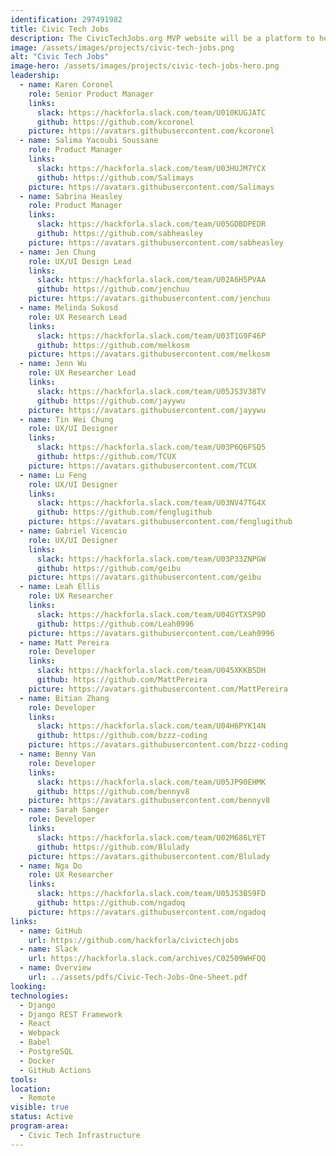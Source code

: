 ```yaml
---
identification: 297491982
title: Civic Tech Jobs
description: The CivicTechJobs.org MVP website will be a platform to help prospective volunteers find inter disciplinary projects that will be useful for their career development while contributing to positive civic impact and a CMS for Hack for LA projects to be able to list their open roles.<br><br>The tool will match volunteers by availability, role, and program area. Future iterations of the platform will focus helping volunteers find volunteer opportunities that match paid job postings, so that a volunteer can better prepare themselves for the marketplace.
image: /assets/images/projects/civic-tech-jobs.png
alt: "Civic Tech Jobs"
image-hero: /assets/images/projects/civic-tech-jobs-hero.png
leadership: 
  - name: Karen Coronel
    role: Senior Product Manager
    links:
      slack: https://hackforla.slack.com/team/U010KUGJATC
      github: https://github.com/kcoronel
    picture: https://avatars.githubusercontent.com/kcoronel
  - name: Salima Yacoubi Soussane 
    role: Product Manager
    links:
      slack: https://hackforla.slack.com/team/U03HUJM7YCX
      github: https://github.com/Salimays
    picture: https://avatars.githubusercontent.com/Salimays
  - name: Sabrina Heasley
    role: Product Manager
    links:
      slack: https://hackforla.slack.com/team/U05GDBDPEDR
      github: https://github.com/sabheasley
    picture: https://avatars.githubusercontent.com/sabheasley
  - name: Jen Chung
    role: UX/UI Design Lead
    links:
      slack: https://hackforla.slack.com/team/U02A6H5PVAA
      github: https://github.com/jenchuu
    picture: https://avatars.githubusercontent.com/jenchuu
  - name: Melinda Sukosd
    role: UX Research Lead
    links:
      slack: https://hackforla.slack.com/team/U03T1G9F46P
      github: https://github.com/melkosm
    picture: https://avatars.githubusercontent.com/melkosm
  - name: Jenn Wu
    role: UX Researcher Lead
    links:
      slack: https://hackforla.slack.com/team/U05JS3V38TV
      github: https://github.com/jayywu
    picture: https://avatars.githubusercontent.com/jayywu 
  - name: Tin Wei Chung
    role: UX/UI Designer
    links:
      slack: https://hackforla.slack.com/team/U03P6Q6FSQ5
      github: https://github.com/TCUX
    picture: https://avatars.githubusercontent.com/TCUX
  - name: Lu Feng
    role: UX/UI Designer
    links:
      slack: https://hackforla.slack.com/team/U03NV47TG4X
      github: https://github.com/fenglugithub
    picture: https://avatars.githubusercontent.com/fenglugithub
  - name: Gabriel Vicencio
    role: UX/UI Designer
    links:
      slack: https://hackforla.slack.com/team/U03P33ZNPGW
      github: https://github.com/geibu
    picture: https://avatars.githubusercontent.com/geibu
  - name: Leah Ellis
    role: UX Researcher
    links:
      slack: https://hackforla.slack.com/team/U04GYTXSP9D
      github: https://github.com/Leah0996
    picture: https://avatars.githubusercontent.com/Leah0996   
  - name: Matt Pereira
    role: Developer
    links:
      slack: https://hackforla.slack.com/team/U045XKKB5DH
      github: https://github.com/MattPereira
    picture: https://avatars.githubusercontent.com/MattPereira 
  - name: Bitian Zhang
    role: Developer
    links:
      slack: https://hackforla.slack.com/team/U04H6PYK14N
      github: https://github.com/bzzz-coding
    picture: https://avatars.githubusercontent.com/bzzz-coding
  - name: Benny Van
    role: Developer
    links:
      slack: https://hackforla.slack.com/team/U05JP90EHMK
      github: https://github.com/bennyv8
    picture: https://avatars.githubusercontent.com/bennyv8
  - name: Sarah Sanger
    role: Developer
    links:
      slack: https://hackforla.slack.com/team/U02M686LYET
      github: https://github.com/Blulady
    picture: https://avatars.githubusercontent.com/Blulady
  - name: Nga Do
    role: UX Researcher
    links:
      slack: https://hackforla.slack.com/team/U05JS3BS9FD
      github: https://github.com/ngadoq
    picture: https://avatars.githubusercontent.com/ngadoq 
links: 
  - name: GitHub
    url: https://github.com/hackforla/civictechjobs
  - name: Slack
    url: https://hackforla.slack.com/archives/C02509WHFQQ
  - name: Overview
    url: ../assets/pdfs/Civic-Tech-Jobs-One-Sheet.pdf
looking: 
technologies: 
  - Django
  - Django REST Framework
  - React
  - Webpack
  - Babel
  - PostgreSQL
  - Docker
  - GitHub Actions
tools: 
location: 
  - Remote
visible: true
status: Active
program-area: 
  - Civic Tech Infrastructure
---
```

